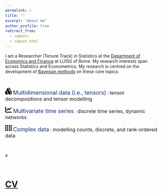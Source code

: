 ```yaml
---
permalink: /
title: ""
excerpt: "About me"
author_profile: true
redirect_from: 
  - /about/
  - /about.html
---
```


I am a Researcher (Tenure Track) in Statistics at the [Department of Economics and Finance](https://economiaefinanza.luiss.it) at LUISS of Rome. My research interests span across Statistics and Econometrics.
My research is centred on the development of <ins>Bayesian methods</ins> on these core topics:

<br /><!-- &nbsp; -->

<img src="images/cubes.svg" width="22" height="22"> <font size="4" style="color:#18316F">Multidimensional data (i.e., tensors)</font>
: <font size="3">tensor decompositions and tensor modelling</font>

<img src="images/chart-line.svg" width="22" height="22"> <font size="4" style="color:#18316F">Multivariate time series</font>
: <font size="3">discrete time series, dynamic networks</font>

<img src="images/braille.svg" width="22" height="22"> <font size="4" style="color:#18316F">Complex data</font>
: <font size="3">modelling counts, discrete, and rank-ordered data</font>


&nbsp;

a

&emsp;

<!-- [CV page](https://matteoiacopini.github.io/cv) -->

[CV](files/CV_IacopiniMatteo.pdf)
======


<!-- My research is centred on the development of Bayesian methods on two core topics: (i) complex and multidimensional data (i.e., tensors), and (ii) multivariate time series data, including discrete time series and dynamic networks.

<img src="images/signal.svg" width="22" height="22"> <font size="4" style="color:#18316F">Bayesian statistics</font>
:	hierachical models, nonparametric models

<img src="images/cubes.svg" width="22" height="22"> <font size="4" style="color:#18316F">Tensor calculus in statistics</font>
:	tensor decompositions, tensor modelling in statistics

<img src="images/share-nodes.svg" width="22" height="22"> <font size="4" style="color:#18316F">Dynamic networks</font>
: modelling, estimation, and forecasting

<img src="images/chart-area.svg" width="22" height="22"> <font size="4" style="color:#18316F">Quantile regression</font>
:	modelling in multiple dimensions

<img src="images/braille.svg" width="22" height="22"> <font size="4" style="color:#18316F">Count data</font>
:	univariate and multivariate modelling
  
<img src="images/chart-line.svg" width="22" height="22"> <font size="4" style="color:#18316F">Time series</font>
:	state space models, hidden Markov models -->

<!-- <font size="3"></font> -->

<!-- Create content & metadata
------
The structured data about a talk is used to generate the list of talks on the [Talks page](https://academicpages.github.io/talks), each [individual page](https://academicpages.github.io/talks/2012-03-01-talk-1) for specific talks, the talks section for the [CV page](https://academicpages.github.io/cv), and the [map of places you've given a talk](https://matteoiacopini.github.io/talkmap.html) (if you run this [python file](https://github.com/academicpages/academicpages.github.io/blob/master/talkmap.py) or [Jupyter notebook](https://github.com/academicpages/academicpages.github.io/blob/master/talkmap.ipynb), which creates the HTML for the map based on the contents of the _talks directory). -->